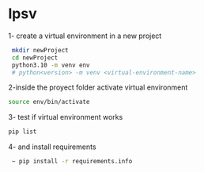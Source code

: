 # lpsv


1- create a virtual environment in a new project
```bash
 mkdir newProject
 cd newProject
 python3.10 -m venv env
 # python<version> -m venv <virtual-environment-name>
```

2-inside the proyect folder activate virtual environment
```bash
source env/bin/activate
```

3- test if virtual environment works
```bash
pip list
```

4- and install requirements
```bash
 ~ pip install -r requirements.info
```
